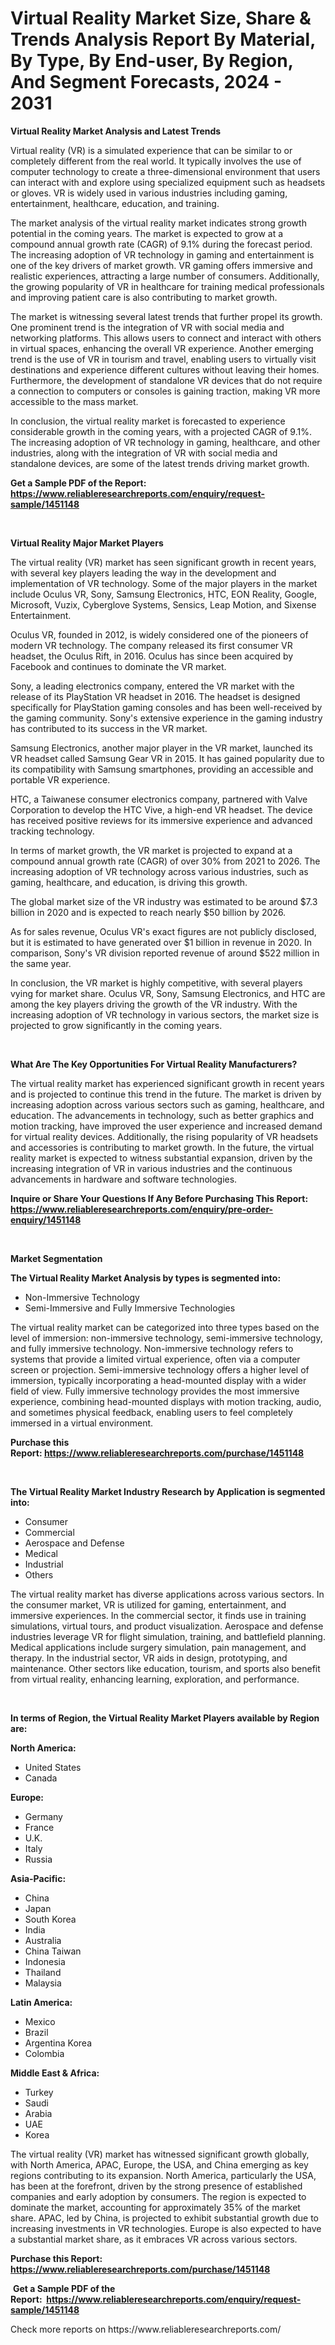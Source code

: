 <p><h1>Virtual Reality Market Size, Share & Trends Analysis Report By Material, By Type, By End-user, By Region, And Segment Forecasts, 2024 - 2031</h1></p><p><strong>Virtual Reality Market Analysis and Latest Trends</strong></p>
<p><p>Virtual reality (VR) is a simulated experience that can be similar to or completely different from the real world. It typically involves the use of computer technology to create a three-dimensional environment that users can interact with and explore using specialized equipment such as headsets or gloves. VR is widely used in various industries including gaming, entertainment, healthcare, education, and training.</p><p>The market analysis of the virtual reality market indicates strong growth potential in the coming years. The market is expected to grow at a compound annual growth rate (CAGR) of 9.1% during the forecast period. The increasing adoption of VR technology in gaming and entertainment is one of the key drivers of market growth. VR gaming offers immersive and realistic experiences, attracting a large number of consumers. Additionally, the growing popularity of VR in healthcare for training medical professionals and improving patient care is also contributing to market growth.</p><p>The market is witnessing several latest trends that further propel its growth. One prominent trend is the integration of VR with social media and networking platforms. This allows users to connect and interact with others in virtual spaces, enhancing the overall VR experience. Another emerging trend is the use of VR in tourism and travel, enabling users to virtually visit destinations and experience different cultures without leaving their homes. Furthermore, the development of standalone VR devices that do not require a connection to computers or consoles is gaining traction, making VR more accessible to the mass market.</p><p>In conclusion, the virtual reality market is forecasted to experience considerable growth in the coming years, with a projected CAGR of 9.1%. The increasing adoption of VR technology in gaming, healthcare, and other industries, along with the integration of VR with social media and standalone devices, are some of the latest trends driving market growth.</p></p>
<p><strong>Get a Sample PDF of the Report:&nbsp; <a href="https://www.reliableresearchreports.com/enquiry/request-sample/1451148">https://www.reliableresearchreports.com/enquiry/request-sample/1451148</a></strong></p>
<p>&nbsp;</p>
<p><strong>Virtual Reality Major Market Players</strong></p>
<p><p>The virtual reality (VR) market has seen significant growth in recent years, with several key players leading the way in the development and implementation of VR technology. Some of the major players in the market include Oculus VR, Sony, Samsung Electronics, HTC, EON Reality, Google, Microsoft, Vuzix, Cyberglove Systems, Sensics, Leap Motion, and Sixense Entertainment.</p><p>Oculus VR, founded in 2012, is widely considered one of the pioneers of modern VR technology. The company released its first consumer VR headset, the Oculus Rift, in 2016. Oculus has since been acquired by Facebook and continues to dominate the VR market.</p><p>Sony, a leading electronics company, entered the VR market with the release of its PlayStation VR headset in 2016. The headset is designed specifically for PlayStation gaming consoles and has been well-received by the gaming community. Sony's extensive experience in the gaming industry has contributed to its success in the VR market.</p><p>Samsung Electronics, another major player in the VR market, launched its VR headset called Samsung Gear VR in 2015. It has gained popularity due to its compatibility with Samsung smartphones, providing an accessible and portable VR experience.</p><p>HTC, a Taiwanese consumer electronics company, partnered with Valve Corporation to develop the HTC Vive, a high-end VR headset. The device has received positive reviews for its immersive experience and advanced tracking technology.</p><p>In terms of market growth, the VR market is projected to expand at a compound annual growth rate (CAGR) of over 30% from 2021 to 2026. The increasing adoption of VR technology across various industries, such as gaming, healthcare, and education, is driving this growth.</p><p>The global market size of the VR industry was estimated to be around $7.3 billion in 2020 and is expected to reach nearly $50 billion by 2026.</p><p>As for sales revenue, Oculus VR's exact figures are not publicly disclosed, but it is estimated to have generated over $1 billion in revenue in 2020. In comparison, Sony's VR division reported revenue of around $522 million in the same year.</p><p>In conclusion, the VR market is highly competitive, with several players vying for market share. Oculus VR, Sony, Samsung Electronics, and HTC are among the key players driving the growth of the VR industry. With the increasing adoption of VR technology in various sectors, the market size is projected to grow significantly in the coming years.</p></p>
<p>&nbsp;</p>
<p><strong>What Are The Key Opportunities For Virtual Reality Manufacturers?</strong></p>
<p><p>The virtual reality market has experienced significant growth in recent years and is projected to continue this trend in the future. The market is driven by increasing adoption across various sectors such as gaming, healthcare, and education. The advancements in technology, such as better graphics and motion tracking, have improved the user experience and increased demand for virtual reality devices. Additionally, the rising popularity of VR headsets and accessories is contributing to market growth. In the future, the virtual reality market is expected to witness substantial expansion, driven by the increasing integration of VR in various industries and the continuous advancements in hardware and software technologies.</p></p>
<p><strong>Inquire or Share Your Questions If Any Before Purchasing This Report: <a href="https://www.reliableresearchreports.com/enquiry/pre-order-enquiry/1451148">https://www.reliableresearchreports.com/enquiry/pre-order-enquiry/1451148</a></strong></p>
<p>&nbsp;</p>
<p><strong>Market Segmentation</strong></p>
<p><strong>The Virtual Reality Market Analysis by types is segmented into:</strong></p>
<p><ul><li>Non-Immersive Technology</li><li>Semi-Immersive and Fully Immersive Technologies</li></ul></p>
<p><p>The virtual reality market can be categorized into three types based on the level of immersion: non-immersive technology, semi-immersive technology, and fully immersive technology. Non-immersive technology refers to systems that provide a limited virtual experience, often via a computer screen or projection. Semi-immersive technology offers a higher level of immersion, typically incorporating a head-mounted display with a wider field of view. Fully immersive technology provides the most immersive experience, combining head-mounted displays with motion tracking, audio, and sometimes physical feedback, enabling users to feel completely immersed in a virtual environment.</p></p>
<p><strong>Purchase this Report:&nbsp;<a href="https://www.reliableresearchreports.com/purchase/1451148">https://www.reliableresearchreports.com/purchase/1451148</a></strong></p>
<p>&nbsp;</p>
<p><strong>The Virtual Reality Market Industry Research by Application is segmented into:</strong></p>
<p><ul><li>Consumer</li><li>Commercial</li><li>Aerospace and Defense</li><li>Medical</li><li>Industrial</li><li>Others</li></ul></p>
<p><p>The virtual reality market has diverse applications across various sectors. In the consumer market, VR is utilized for gaming, entertainment, and immersive experiences. In the commercial sector, it finds use in training simulations, virtual tours, and product visualization. Aerospace and defense industries leverage VR for flight simulation, training, and battlefield planning. Medical applications include surgery simulation, pain management, and therapy. In the industrial sector, VR aids in design, prototyping, and maintenance. Other sectors like education, tourism, and sports also benefit from virtual reality, enhancing learning, exploration, and performance.</p></p>
<p>&nbsp;</p>
<p><strong>In terms of Region, the Virtual Reality Market Players available by Region are:</strong></p>
<p>
    <p> <strong> North America: </strong>
        <ul>
            <li>United States</li>
            <li>Canada</li>
        </ul>
        </p> 
    <p> <strong> Europe: </strong>
        <ul>
            <li>Germany</li>
            <li>France</li>
            <li>U.K.</li>
            <li>Italy</li>
            <li>Russia</li>
        </ul>
        </p> 
    <p> <strong> Asia-Pacific: </strong>
        <ul>
            <li>China</li>
            <li>Japan</li>
            <li>South Korea</li>
            <li>India</li>
            <li>Australia</li>
            <li>China Taiwan</li>
            <li>Indonesia</li>
            <li>Thailand</li>
            <li>Malaysia</li>
        </ul>
        </p> 
    <p> <strong> Latin America: </strong>
        <ul>
            <li>Mexico</li>
            <li>Brazil</li>
            <li>Argentina Korea</li>
            <li>Colombia</li>
        </ul>
        </p> 
    <p> <strong> Middle East & Africa: </strong>
        <ul>
            <li>Turkey</li>
            <li>Saudi</li>
            <li>Arabia</li>
            <li>UAE</li>
            <li>Korea</li>
        </ul>
    </p>
    </p>
<p><p>The virtual reality (VR) market has witnessed significant growth globally, with North America, APAC, Europe, the USA, and China emerging as key regions contributing to its expansion. North America, particularly the USA, has been at the forefront, driven by the strong presence of established companies and early adoption by consumers. The region is expected to dominate the market, accounting for approximately 35% of the market share. APAC, led by China, is projected to exhibit substantial growth due to increasing investments in VR technologies. Europe is also expected to have a substantial market share, as it embraces VR across various sectors.</p></p>
<p><strong>Purchase this Report: <a href="https://www.reliableresearchreports.com/purchase/1451148">https://www.reliableresearchreports.com/purchase/1451148</a></strong></p>
<p>&nbsp;<strong>Get a Sample PDF of the Report:&nbsp;&nbsp;<a href="https://www.reliableresearchreports.com/enquiry/request-sample/1451148">https://www.reliableresearchreports.com/enquiry/request-sample/1451148</a></strong></p>
<p><strong></strong></p>
<p>Check more reports on https://www.reliableresearchreports.com/</p>
